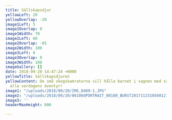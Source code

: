 ```yaml
---
title: Sällskapsdjur
yellowLeft: 20
yellowOverlap: -20
image1Left: 5
image1Overlap: 0
image1Width: 70
image2Left: 60
image2Overlap: -85
image2Width: 100
image3Left: 0
image3Overlap: 0
image3Width: 100
imageGallery: []
date: 2018-09-20 14:47:24 +0000
yellowTitle: Sällskapsdjuren
yellowContent: De små skogskamraterna vill hålla barnet i vagnen med sällskap under
  alla vardagens äventyr!
image1: "/uploads/2018/09/20/IMG_8489-1.JPG"
image2: "/uploads/2018/09/20/00100dPORTRAIT_00100_BURST20171123105601219_COVER copy.jpg"
image3: ''
headerMaxHeight: 800

---
```

